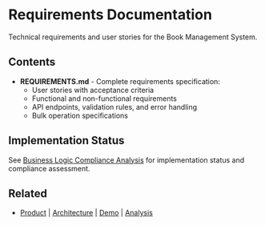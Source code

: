 # Requirements Documentation

Technical requirements and user stories for the Book Management System.

## Contents

- **REQUIREMENTS.md** - Complete requirements specification:
  - User stories with acceptance criteria
  - Functional and non-functional requirements
  - API endpoints, validation rules, and error handling
  - Bulk operation specifications

## Implementation Status
See [Business Logic Compliance Analysis](../analysis/business-logic-compliance-analysis.md) for implementation status and compliance assessment.

## Related
- [Product](../product/PRD.md) | [Architecture](../architecture/ARCHITECTURE.md) | [Demo](../demo/) | [Analysis](../analysis/)